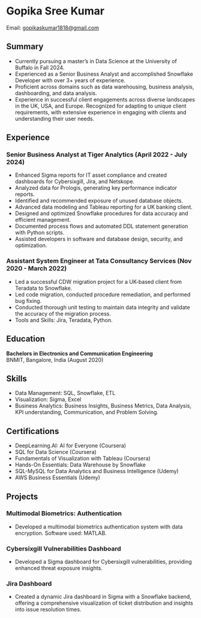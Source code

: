 # Gopika Sree Kumar

Email: [gopikaskumar1818@gmail.com](mailto:gopikaskumar1818@gmail.com)

## Summary
- Currently pursuing a master’s in Data Science at the University of Buffalo in Fall 2024.
- Experienced as a Senior Business Analyst and accomplished Snowflake Developer with over 3+ years of experience.
- Proficient across domains such as data warehousing, business analysis, dashboarding, and data analysis.
- Experience in successful client engagements across diverse landscapes in the UK, USA, and Europe. Recognized for adapting to unique client requirements, with extensive experience in engaging with clients and understanding their user needs.

## Experience

### Senior Business Analyst at Tiger Analytics (April 2022 - July 2024)
- Enhanced Sigma reports for IT asset compliance and created dashboards for Cybersixgill, Jira, and Netskope.
- Analyzed data for Prologis, generating key performance indicator reports.
- Identified and recommended exposure of unused database objects.
- Advanced data modeling and Tableau reporting for a UK banking client.
- Designed and optimized Snowflake procedures for data accuracy and efficient management.
- Documented process flows and automated DDL statement generation with Python scripts.
- Assisted developers in software and database design, security, and optimization.

### Assistant System Engineer at Tata Consultancy Services (Nov 2020 - March 2022)
- Led a successful CDW migration project for a UK-based client from Teradata to Snowflake.
- Led code migration, conducted procedure remediation, and performed bug fixing.
- Conducted thorough unit testing to maintain data integrity and validate the accuracy of the migration process.
- Tools and Skills: Jira, Teradata, Python.

## Education
**Bachelors in Electronics and Communication Engineering**  
BNMIT, Bangalore, India (August 2020)

## Skills
- Data Management: SQL, Snowflake, ETL
- Visualization: Sigma, Excel
- Business Analytics: Business Insights, Business Metrics, Data Analysis, KPI understanding, Communication, and Problem Solving.

## Certifications
- DeepLearning.AI: AI for Everyone (Coursera)
- SQL for Data Science (Coursera)
- Fundamentals of Visualization with Tableau (Coursera)
- Hands-On Essentials: Data Warehouse by Snowflake
- SQL-MySQL for Data Analytics and Business Intelligence (Udemy)
- AWS Business Essentials (Udemy)

## Projects
### Multimodal Biometrics: Authentication
- Developed a multimodal biometrics authentication system with data encryption. Software used: MATLAB.

### Cybersixgill Vulnerabilities Dashboard
- Developed a Sigma dashboard for Cybersixgill vulnerabilities, providing enhanced threat exposure insights.

### Jira Dashboard
- Created a dynamic Jira dashboard in Sigma with a Snowflake backend, offering a comprehensive visualization of ticket distribution and insights into issue resolution times.
